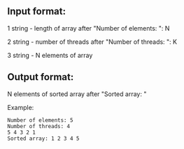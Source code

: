 ## Input format:
1 string - length of array after "Number of elements: ": N

2 string - number of threads after "Number of threads: ": K

3 string - N elements of array

## Output format:
N elements of sorted array after "Sorted array: "

Example:
```
Number of elements: 5
Number of threads: 4
5 4 3 2 1
Sorted array: 1 2 3 4 5
```
